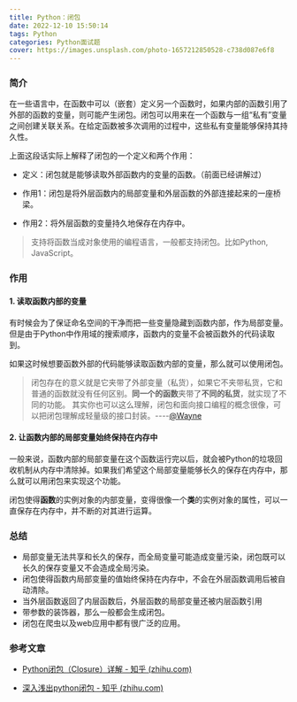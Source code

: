 ```yaml
---
title: Python：闭包
date: 2022-12-10 15:50:14
tags: Python
categories: Python面试题
cover: https://images.unsplash.com/photo-1657212850528-c738d087e6f8
---
```


### 简介

在一些语言中，在函数中可以（嵌套）定义另一个函数时，如果内部的函数引用了外部的函数的变量，则可能产生闭包。闭包可以用来在一个函数与一组“私有”变量之间创建关联关系。在给定函数被多次调用的过程中，这些私有变量能够保持其持久性。

上面这段话实际上解释了闭包的一个定义和两个作用：

- 定义：闭包就是能够读取外部函数内的变量的函数。（前面已经讲解过）

- 作用1：闭包是将外层函数内的局部变量和外层函数的外部连接起来的一座桥梁。

- 作用2：将外层函数的变量持久地保存在内存中。

> 支持将函数当成对象使用的编程语言，一般都支持闭包。比如Python, JavaScript。

### 作用

#### 1. **读取函数内部的变量**

有时候会为了保证命名空间的干净而把一些变量隐藏到函数内部，作为局部变量。但是由于Python中作用域的搜索顺序，函数内的变量不会被函数外的代码读取到。

如果这时候想要函数外部的代码能够读取函数内部的变量，那么就可以使用闭包。

> 闭包存在的意义就是它夹带了外部变量（私货），如果它不夹带私货，它和普通的函数就没有任何区别。**同一个的函数**夹带了**不同的私货**，就实现了不同的功能。  其实你也可以这么理解，闭包和面向接口编程的概念很像，可以把闭包理解成轻量级的接口封装。----[@Wayne](https://www.zhihu.com/people/5bb8700e1883c346752afff210c72723)

#### **2. 让函数内部的局部变量始终保持在内存中**

一般来说，函数内部的局部变量在这个函数运行完以后，就会被Python的垃圾回收机制从内存中清除掉。如果我们希望这个局部变量能够长久的保存在内存中，那么就可以用闭包来实现这个功能。

闭包使得**函数**的实例对象的内部变量，变得很像一个**类**的实例对象的属性，可以一直保存在内存中，并不断的对其进行运算。

### **总结**

- 局部变量无法共享和长久的保存，而全局变量可能造成变量污染，闭包既可以长久的保存变量又不会造成全局污染。
- 闭包使得函数内局部变量的值始终保持在内存中，不会在外层函数调用后被自动清除。
- 当外层函数返回了内层函数后，外层函数的局部变量还被内层函数引用
- 带参数的装饰器，那么一般都会生成闭包。
- 闭包在爬虫以及web应用中都有很广泛的应用。

### 参考文章

- [Python闭包（Closure）详解 - 知乎 (zhihu.com)](https://zhuanlan.zhihu.com/p/453787908)

- [深入浅出python闭包 - 知乎 (zhihu.com)](https://zhuanlan.zhihu.com/p/22229197)
